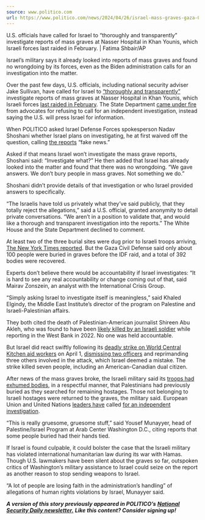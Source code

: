 ```yaml
---
source: www.politico.com
url: https://www.politico.com/news/2024/04/26/israel-mass-graves-gaza-00154696
---
```


U.S. officials have called for Israel to “thoroughly and transparently” investigate reports of mass graves at Nasser Hospital in Khan Younis, which Israeli forces last raided in February. | Fatima Shbair/AP

Israel’s military says it already looked into reports of mass graves and found no wrongdoing by its forces, even as the Biden administration calls for an investigation into the matter.

Over the past few days, U.S. officials, including national security adviser Jake Sullivan, have called for Israel to [“thoroughly and transparently”](https://www.whitehouse.gov/briefing-room/press-briefings/2024/04/24/press-briefing-by-press-secretary-karine-jean-pierre-and-national-security-advisor-jake-sullivan-15/) investigate reports of mass graves at Nasser Hospital in Khan Younis, which Israeli forces [last raided in February](https://www.bbc.com/news/world-middle-east-68304979). The State Department [came under fire](https://twitter.com/kenklippenstein/status/1783659495517765744) from advocates for refusing to call for an independent investigation, instead saying the U.S. will press Israel for information.

When POLITICO asked Israel Defense Forces spokesperson Nadav Shoshani whether Israel plans on investigating, he at first waived off the question, calling [the reports](https://www.aljazeera.com/news/2024/4/24/uncovering-of-mass-grave-at-gazas-nasser-hospital-what-you-need-to-know) “fake news.”

Asked if that means Israel won’t investigate the mass grave reports, Shoshani said: “Investigate what?” He then added that Israel has already looked into the matter and found that there was no wrongdoing. “We gave answers. We don’t bury people in mass graves. Not something we do.”

Shoshani didn’t provide details of that investigation or who Israel provided answers to specifically.

“The Israelis have told us privately what they’ve said publicly, that they totally reject the allegations,” said a U.S. official, granted anonymity to detail private conversations. “We aren’t in a position to validate that, and would like a thorough and transparent investigation into the reports.” The White House and the State Department declined to comment.

At least two of the three burial sites were dug prior to Israeli troops arriving, [The New York Times reported](https://www.nytimes.com/2024/04/25/world/middleeast/gaza-mass-grave-nasser-hospital.html). But the Gaza Civil Defense said only about 100 people were buried in graves before the IDF raid, and a total of 392 bodies were recovered.

Experts don’t believe there would be accountability if Israel investigates: “It is hard to see any real accountability or change coming out of that, said Mairav Zonszein, an analyst with the International Crisis Group.

“Simply asking Israel to investigate itself is meaningless,” said Khaled Elgindy, the Middle East Institute’s director of the program on Palestine and Israeli-Palestinian affairs.

They both cited the death of Palestinian-American journalist Shireen Abu Akleh, who was found to have been [likely killed by an Israeli soldier](https://www.politico.com/news/2022/09/05/israeli-army-says-soldier-likely-killed-al-jazeera-reporter-00054798) while reporting in the West Bank in 2022. No one was held accountable.

But Israel did react swiftly following its [deadly strike on World Central Kitchen aid workers](https://www.politico.eu/article/israeli-military-forces-admit-serious-mistake-killing-7-food-aid-world-central-kitchen-workers/) on April 1, [dismissing two officers](https://www.aljazeera.com/news/2024/4/5/israeli-military-sacks-two-officers-over-drone-strikes-on-aid-convoy) and reprimanding three others involved in the attack, which Israel deemed a mistake. The strike killed seven people, including an American-Canadian dual citizen.

After news of the mass graves broke, the Israeli military said its [troops had exhumed bodies](https://apnews.com/article/un-israel-palestinians-hospital-graves-investigation-dbaf873d023a7ba66dda05fb49074434), in a respectful manner, that Palestinians had previously buried as they searched for remaining hostages. Those not belonging to Israeli hostages were returned to the graves, the military said. European Union and United Nations [leaders have](https://www.rollingstone.com/politics/politics-news/un-investigation-gaza-mass-graves-1235009511/) called [for an independent investigation](https://www.timesofisrael.com/liveblog_entry/eu-urges-probe-into-palestinian-claim-of-mass-graves-at-gaza-hospitals/).

“This is really gruesome, gruesome stuff,” said Yousef Munayyer, head of Palestine/Israel Program at Arab Center Washington D.C., citing reports that some people buried had their hands tied.

If Israel is found culpable, it could bolster the case that the Israeli military has violated international humanitarian law during its war with Hamas. Though U.S. lawmakers have been silent about the graves so far, outspoken critics of Washington’s military assistance to Israel could seize on the report as another reason to stop sending weapons to Israel.

“A lot of people are losing faith in the administration’s handling” of allegations of human rights violations by Israel, Munayyer said.

**_A version of this story previously appeared in POLITICO’s_** [**_National Security Daily newsletter._**](https://www.politico.com/newsletters/national-security-daily) **_Like this content? Consider signing up!_**
